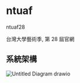 # ntuaf
ntuaf28

台灣大學藝術季, 第 28 屆官網


## 系統架構

![Untitled Diagram drawio](https://github.com/leon123858/ntuaf/assets/75064168/244616d2-cf47-49a1-813e-cdd476fb5b2c)
